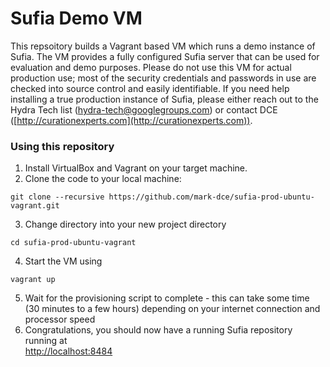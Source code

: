 # Sufia Demo VM
This repsoitory builds a Vagrant based VM which runs a demo instance of Sufia.  The VM provides a fully configured
Sufia server that can be used for evaluation and demo purposes.  Please do not use this VM for actual production use; 
most of the security credentials and passwords in use are checked into source control and easily identifiable.  If you need
help installing a true production instance of Sufia, please either reach out to the Hydra Tech list (hydra-tech@googlegroups.com) 
or contact DCE ([http://curationexperts.com](http://curationexperts.com)).

### Using this repository
1. Install VirtualBox and Vagrant on your target machine.
2. Clone the code to your local machine:  
  ```
  git clone --recursive https://github.com/mark-dce/sufia-prod-ubuntu-vagrant.git
  ```
3. Change directory into your new project directory  
  ```
  cd sufia-prod-ubuntu-vagrant
  ```
4. Start the VM using  
  ```
  vagrant up
  ```
5. Wait for the provisioning script to complete - this can take some time
   (30 minutes to a few hours) depending on your internet connection and processor speed
6. Congratulations, you should now have a running Sufia repository running at  
   [http://localhost:8484](http://localhost:8484)

